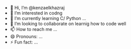 - 👋 Hi, I’m @kenzaelkhazraj
- 👀 I’m interested in codng
- 🌱 I’m currently learning C/ Python ...
- 💞️ I’m looking to collaborate on learnig how to code well
- 📫 How to reach me ...
- 😄 Pronouns: ...
- ⚡ Fun fact: ...

<!---
kenzaelkhazraj/kenzaelkhazraj is a ✨ special ✨ repository because its `README.md` (this file) appears on your GitHub profile.
You can click the Preview link to take a look at your changes.
--->
